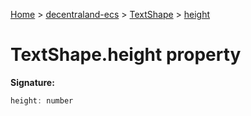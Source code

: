 [Home](./index) &gt; [decentraland-ecs](./decentraland-ecs.md) &gt; [TextShape](./decentraland-ecs.textshape.md) &gt; [height](./decentraland-ecs.textshape.height.md)

# TextShape.height property


**Signature:**
```javascript
height: number
```
